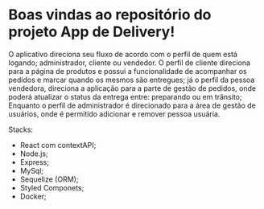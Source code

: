 # Boas vindas ao repositório do projeto App de Delivery!


O aplicativo direciona seu fluxo de acordo com o perfil de quem está logando; administrador, cliente ou vendedor. O perfil de cliente direciona para a página de produtos e possui a funcionalidade de acompanhar os pedidos e marcar quando os mesmos são entregues; já o perfil da pessoa vendedora, direciona a aplicação para a parte de gestão de pedidos, onde poderá atualizar o status da entrega entre: preparando ou em trânsito; Enquanto o perfil de administrador é direcionado para a área de gestão de usuários, onde é permitido adicionar e remover pessoa usuária.

Stacks:
- React com contextAPI;
- Node.js;
- Express;
- MySql;
- Sequelize (ORM);
- Styled Componets;
- Docker;
